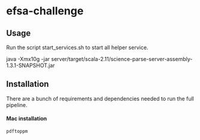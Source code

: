 # efsa-challenge



## Usage

Run the script start_services.sh to start all helper service.

java -Xmx10g -jar server/target/scala-2.11/science-parse-server-assembly-1.3.1-SNAPSHOT.jar


## Installation

There are a bunch of requirements and dependencies needed to run the full pipeline.


#### Mac installation

```pdftoppm```